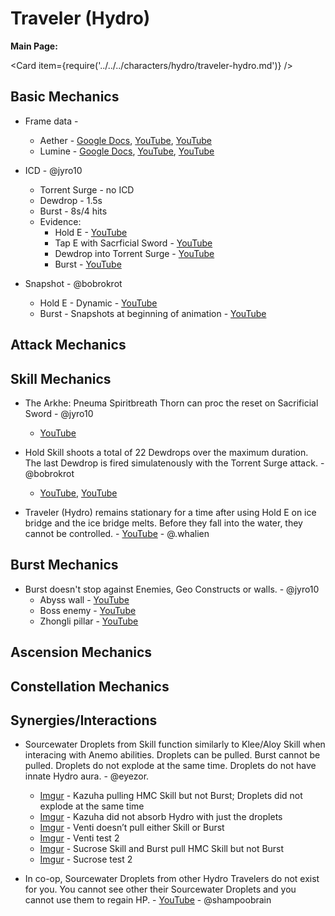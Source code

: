 # Traveler (Hydro)

**Main Page:**

<Card item={require('../../../characters/hydro/traveler-hydro.md')} />

## Basic Mechanics

* Frame data - 
    * Aether - [Google Docs](https://docs.google.com/spreadsheets/d/1_a0KTCdTkvITCoHvLzOzFbcRm1wMtDaHt7zFU9h2aPQ/edit?usp=sharing), [YouTube](https://youtu.be/MOyhu5YxeWA),  [YouTube](https://youtu.be/uwnKGID7vSI)   
    * Lumine - [Google Docs](https://docs.google.com/spreadsheets/d/1bvtaF1vt95lRQHxvnOL5jLbKMR683s_eHxx-q91q0Nk/edit?usp=sharing),   [YouTube](https://youtu.be/3_RxI2hK1l4),  [YouTube](https://youtu.be/tERohQyDgmQ)  

* ICD - @jyro10
    * Torrent Surge - no ICD 
    * Dewdrop - 1.5s 
    * Burst - 8s/4 hits 
    * Evidence:  
        * Hold E - [YouTube](https://youtu.be/LanvFyOxrDw)  
        * Tap E with Sacrficial Sword - [YouTube](https://youtu.be/wXVv1-itnCQ)  
        * Dewdrop into Torrent Surge - [YouTube](https://youtu.be/8_2cwq27PYM)   
        * Burst - [YouTube](https://youtu.be/kSO6OaXhXvQ)  

* Snapshot - @bobrokrot
    * Hold E - Dynamic - [YouTube](https://youtu.be/T2Ke37HDOh0) 
    * Burst - Snapshots at beginning of animation - [YouTube](https://youtu.be/OTqzY3BC3Bw) 

## Attack Mechanics

## Skill Mechanics

* The Arkhe: Pneuma Spiritbreath Thorn can proc the reset on Sacrificial Sword - @jyro10
    * [YouTube](https://youtu.be/XnkKs_BHhok)  

* Hold Skill shoots a total of 22 Dewdrops over the maximum duration. The last Dewdrop is fired simulatenously with the Torrent Surge attack. - @bobrokrot 
    * [YouTube](https://youtu.be/FadvGVuhs4U), [YouTube](https://youtu.be/3_RxI2hK1l4?t=23)  

* Traveler (Hydro) remains stationary for a time after using Hold E on ice bridge and the ice bridge melts. Before they fall into the water, they cannot be controlled.  - [YouTube](https://youtu.be/jQ0Y0811nks)  - @.whalien

## Burst Mechanics

* Burst doesn't stop against Enemies, Geo Constructs or walls. - @jyro10 
    * Abyss wall - [YouTube](https://youtu.be/N3zYePV_iWc)
    * Boss enemy - [YouTube](https://youtu.be/kSO6OaXhXvQ)
    * Zhongli pillar - [YouTube](https://youtu.be/kByCaRSPrLA)

## Ascension Mechanics

## Constellation Mechanics

## Synergies/Interactions
 
* Sourcewater Droplets from Skill function similarly to Klee/Aloy Skill when interacing with Anemo abilities. Droplets can be pulled. Burst cannot be pulled. Droplets do not explode at the same time. Droplets do not have innate Hydro aura. - @eyezor.
    * [Imgur](https://imgur.com/L45kmgC) - Kazuha pulling HMC Skill but not Burst; Droplets did not explode at the same time  
    * [Imgur](https://imgur.com/qdlIzC7) - Kazuha did not absorb Hydro with just the droplets  
    * [Imgur](https://imgur.com/pW795uD) - Venti doesn’t pull either Skill or Burst  
    * [Imgur](https://imgur.com/j9k1ReZ) - Venti test 2  
    * [Imgur](https://imgur.com/AXvvFZs) - Sucrose Skill and Burst pull HMC Skill but not Burst  
    * [Imgur](https://imgur.com/i1FHOVi) - Sucrose test 2  

* In co-op, Sourcewater Droplets from other Hydro Travelers do not exist for you. You cannot see other their Sourcewater Droplets and you cannot use them to regain HP.  - [YouTube](https://www.youtube.com/watch?v=IyLJsgR2c8c)  - @shampoobrain
